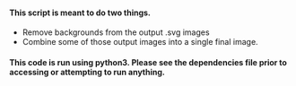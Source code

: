 #### This script is meant to do two things.
- Remove backgrounds from the output .svg images
- Combine some of those output images into a single final image.

#### This code is run using python3. Please see the dependencies file prior to accessing or attempting to run anything.
